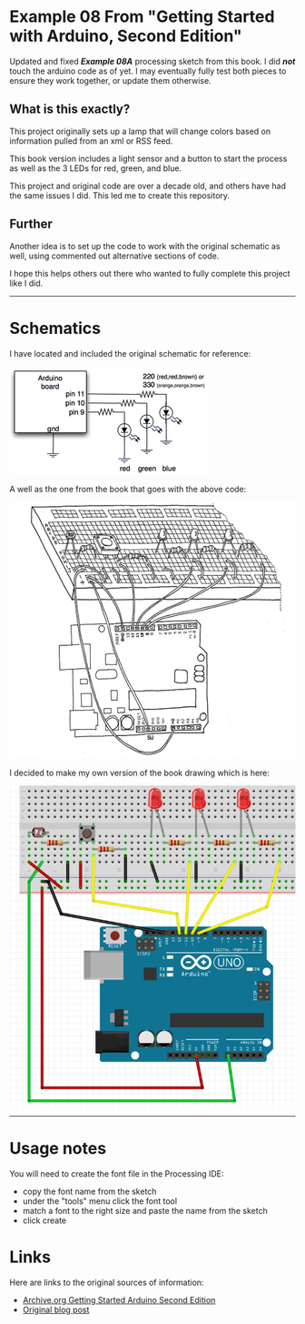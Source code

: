 # Example 08 From "Getting Started with Arduino, Second Edition"

Updated and fixed ***Example 08A*** processing sketch from this book. 
I did ***not*** touch the arduino code as of yet. I may eventually fully 
test both pieces to ensure they work together, or update them otherwise.

## What is this exactly?

This project originally sets up a lamp that will change colors based on information pulled from an xml or RSS feed. 

This book version includes a light sensor and a button to start the process as well as the 3 LEDs for red, green, and blue.

This project and original code are over a decade old, and others have had the same issues I did. This led me to create this repository.

## Further
Another idea is to set up the code to work with the original schematic as well, using commented out alternative sections of code.

I hope this helps others out there who wanted to fully complete this project like I did.

---

# Schematics

I have located and included the original schematic for reference:

![original](rgb_led_schematic.png)

A well as the one from the book that goes with the above code:

![station](book_schematic.png)

I decided to make my own version of the book drawing which is here:

![station](example_08_fritzing.png)

---

# Usage notes

You will need to create the font file in the  Processing IDE:

- copy the font name from the sketch
- under the "tools" menu click the font tool
- match a font to the right size and paste the name from the sketch
- click create


# Links

Here are links to the original sources of information:

- [Archive.org Getting Started Arduino Second Edition](https://dn790006.ca.archive.org/0/items/MassimoBanziGettingStartedWithArduinoMake2011/Massimo%20Banzi-Getting%20Started%20with%20Arduino%20-Make%20%282011%29.pdf)
- [Original blog post](https://todbot.com/blog/2006/10/23/diy-ambient-orb-with-arduino-update/)
